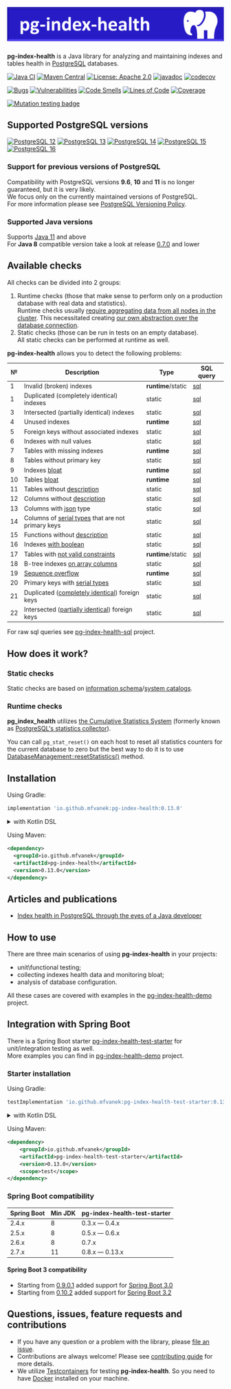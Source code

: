 # ![pg-index-health](https://github.com/mfvanek/pg-index-health/blob/master/logo.png "pg-index-health")
**pg-index-health** is a Java library for analyzing and maintaining indexes and tables health in [PostgreSQL](https://www.postgresql.org/) databases.

[![Java CI](https://github.com/mfvanek/pg-index-health/actions/workflows/tests.yml/badge.svg)](https://github.com/mfvanek/pg-index-health/actions/workflows/tests.yml "Java CI")
[![Maven Central](https://img.shields.io/maven-central/v/io.github.mfvanek/pg-index-health.svg)](https://search.maven.org/artifact/io.github.mfvanek/pg-index-health/ "Maven Central")
[![License: Apache 2.0](https://img.shields.io/badge/License-Apache%202.0-blue.svg)](https://github.com/mfvanek/pg-index-health/blob/master/LICENSE "Apache License 2.0")
[![javadoc](https://javadoc.io/badge2/io.github.mfvanek/pg-index-health/javadoc.svg)](https://javadoc.io/doc/io.github.mfvanek/pg-index-health "javadoc")
[![codecov](https://codecov.io/gh/mfvanek/pg-index-health/branch/master/graph/badge.svg)](https://codecov.io/gh/mfvanek/pg-index-health)

[![Bugs](https://sonarcloud.io/api/project_badges/measure?project=mfvanek_pg-index-health&metric=bugs)](https://sonarcloud.io/summary/new_code?id=mfvanek_pg-index-health)
[![Vulnerabilities](https://sonarcloud.io/api/project_badges/measure?project=mfvanek_pg-index-health&metric=vulnerabilities)](https://sonarcloud.io/summary/new_code?id=mfvanek_pg-index-health)
[![Code Smells](https://sonarcloud.io/api/project_badges/measure?project=mfvanek_pg-index-health&metric=code_smells)](https://sonarcloud.io/summary/new_code?id=mfvanek_pg-index-health)
[![Lines of Code](https://sonarcloud.io/api/project_badges/measure?project=mfvanek_pg-index-health&metric=ncloc)](https://sonarcloud.io/summary/new_code?id=mfvanek_pg-index-health)
[![Coverage](https://sonarcloud.io/api/project_badges/measure?project=mfvanek_pg-index-health&metric=coverage)](https://sonarcloud.io/summary/new_code?id=mfvanek_pg-index-health)

[![Mutation testing badge](https://img.shields.io/endpoint?style=flat&url=https%3A%2F%2Fbadge-api.stryker-mutator.io%2Fgithub.com%2Fmfvanek%2Fpg-index-health%2Fmaster)](https://dashboard.stryker-mutator.io/reports/github.com/mfvanek/pg-index-health/master)

## Supported PostgreSQL versions

[![PostgreSQL 12](https://img.shields.io/badge/PostgreSQL-12-green.svg)](https://www.postgresql.org/about/news/1976/ "PostgreSQL 12")
[![PostgreSQL 13](https://img.shields.io/badge/PostgreSQL-13-green.svg)](https://www.postgresql.org/about/news/postgresql-13-released-2077/ "PostgreSQL 13")
[![PostgreSQL 14](https://img.shields.io/badge/PostgreSQL-14-green.svg)](https://www.postgresql.org/about/news/postgresql-14-released-2318/ "PostgreSQL 14")
[![PostgreSQL 15](https://img.shields.io/badge/PostgreSQL-15-green.svg)](https://www.postgresql.org/about/news/postgresql-15-released-2526/ "PostgreSQL 15")
[![PostgreSQL 16](https://img.shields.io/badge/PostgreSQL-16-green.svg)](https://www.postgresql.org/about/news/postgresql-16-released-2715/ "PostgreSQL 16")

### Support for previous versions of PostgreSQL

Compatibility with PostgreSQL versions **9.6**, **10** and **11** is no longer guaranteed, but it is very likely.  
We focus only on the currently maintained versions of PostgreSQL.  
For more information please see [PostgreSQL Versioning Policy](https://www.postgresql.org/support/versioning/).

### Supported Java versions

Supports [Java 11](https://www.java.com/en/) and above  
For **Java 8** compatible version take a look at release [0.7.0](https://github.com/mfvanek/pg-index-health/releases/tag/v.0.7.0) and lower

## Available checks

All checks can be divided into 2 groups:

1. Runtime checks (those that make sense to perform only on a production database with real data and statistics).  
   Runtime checks usually [require aggregating data from all nodes in the cluster](https://github.com/mfvanek/pg-index-health/blob/1af316152ed192d1e093491f709fe9bf4946e174/pg-index-health/src/main/java/io/github/mfvanek/pg/common/maintenance/Diagnostic.java#L111).
   This necessitated creating [our own abstraction over the database connection](https://github.com/mfvanek/pg-index-health/tree/master/pg-index-health-jdbc-connection).
2. Static checks (those can be run in tests on an empty database).  
   All static checks can be performed at runtime as well.

**pg-index-health** allows you to detect the following problems:

| №  | Description                                                                                                                        | Type               | SQL query                                                                                                           |
|----|------------------------------------------------------------------------------------------------------------------------------------|--------------------|---------------------------------------------------------------------------------------------------------------------|
| 1  | Invalid (broken) indexes                                                                                                           | **runtime**/static | [sql](https://github.com/mfvanek/pg-index-health-sql/blob/master/sql/invalid_indexes.sql)                           |
| 1  | Duplicated (completely identical) indexes                                                                                          | static             | [sql](https://github.com/mfvanek/pg-index-health-sql/blob/master/sql/duplicated_indexes.sql)                        |
| 3  | Intersected (partially identical) indexes                                                                                          | static             | [sql](https://github.com/mfvanek/pg-index-health-sql/blob/master/sql/intersected_indexes.sql)                       |
| 4  | Unused indexes                                                                                                                     | **runtime**        | [sql](https://github.com/mfvanek/pg-index-health-sql/blob/master/sql/unused_indexes.sql)                            |
| 5  | Foreign keys without associated indexes                                                                                            | static             | [sql](https://github.com/mfvanek/pg-index-health-sql/blob/master/sql/foreign_keys_without_index.sql)                |
| 6  | Indexes with null values                                                                                                           | static             | [sql](https://github.com/mfvanek/pg-index-health-sql/blob/master/sql/indexes_with_null_values.sql)                  |
| 7  | Tables with missing indexes                                                                                                        | **runtime**        | [sql](https://github.com/mfvanek/pg-index-health-sql/blob/master/sql/tables_with_missing_indexes.sql)               |
| 8  | Tables without primary key                                                                                                         | static             | [sql](https://github.com/mfvanek/pg-index-health-sql/blob/master/sql/tables_without_primary_key.sql)                |
| 9  | Indexes [bloat](https://www.percona.com/blog/2018/08/06/basic-understanding-bloat-vacuum-postgresql-mvcc/)                         | **runtime**        | [sql](https://github.com/mfvanek/pg-index-health-sql/blob/master/sql/bloated_indexes.sql)                           |
| 10 | Tables [bloat](https://www.percona.com/blog/2018/08/06/basic-understanding-bloat-vacuum-postgresql-mvcc/)                          | **runtime**        | [sql](https://github.com/mfvanek/pg-index-health-sql/blob/master/sql/bloated_tables.sql)                            |
| 11 | Tables without [description](https://www.postgresql.org/docs/current/sql-comment.html)                                             | static             | [sql](https://github.com/mfvanek/pg-index-health-sql/blob/master/sql/tables_without_description.sql)                |
| 12 | Columns without [description](https://www.postgresql.org/docs/current/sql-comment.html)                                            | static             | [sql](https://github.com/mfvanek/pg-index-health-sql/blob/master/sql/columns_without_description.sql)               |
| 13 | Columns with [json](https://www.postgresql.org/docs/current/datatype-json.html) type                                               | static             | [sql](https://github.com/mfvanek/pg-index-health-sql/blob/master/sql/columns_with_json_type.sql)                    |
| 14 | Columns of [serial types](https://www.postgresql.org/docs/current/datatype-numeric.html#DATATYPE-SERIAL) that are not primary keys | static             | [sql](https://github.com/mfvanek/pg-index-health-sql/blob/master/sql/non_primary_key_columns_with_serial_types.sql) |
| 15 | Functions without [description](https://www.postgresql.org/docs/current/sql-comment.html)                                          | static             | [sql](https://github.com/mfvanek/pg-index-health-sql/blob/master/sql/functions_without_description.sql)             |
| 16 | Indexes [with boolean](https://habr.com/ru/companies/tensor/articles/488104/)                                                      | static             | [sql](https://github.com/mfvanek/pg-index-health-sql/blob/master/sql/indexes_with_boolean.sql)                      |
| 17 | Tables with [not valid constraints](https://habr.com/ru/articles/800121/)                                                          | **runtime**/static | [sql](https://github.com/mfvanek/pg-index-health-sql/blob/master/sql/check_not_valid_constraints.sql)               |
| 18 | B-tree indexes [on array columns](https://habr.com/ru/articles/800121/)                                                            | static             | [sql](https://github.com/mfvanek/pg-index-health-sql/blob/master/sql/btree_indexes_on_array_columns.sql)            |
| 19 | [Sequence overflow](https://habr.com/ru/articles/800121/)                                                                          | **runtime**        | [sql](https://github.com/mfvanek/pg-index-health-sql/blob/master/sql/sequence_overflow.sql)                         |
| 20 | Primary keys with [serial types](https://wiki.postgresql.org/wiki/Don't_Do_This#Don.27t_use_serial)                                | static             | [sql](https://github.com/mfvanek/pg-index-health-sql/blob/master/sql/primary_keys_with_serial_types.sql)            |
| 21 | Duplicated ([completely identical](https://habr.com/ru/articles/803841/)) foreign keys                                             | static             | [sql](https://github.com/mfvanek/pg-index-health-sql/blob/master/sql/duplicated_foreign_keys.sql)                   |
| 22 | Intersected ([partially identical](https://habr.com/ru/articles/803841/)) foreign keys                                             | static             | [sql](https://github.com/mfvanek/pg-index-health-sql/blob/master/sql/intersected_foreign_keys.sql)                  |

For raw sql queries see [pg-index-health-sql](https://github.com/mfvanek/pg-index-health-sql) project.

## How does it work?

### Static checks

Static checks are based on [information schema](https://www.postgresql.org/docs/current/information-schema.html)/[system catalogs](https://www.postgresql.org/docs/current/catalogs.html).

### Runtime checks

**pg_index_health** utilizes [the Cumulative Statistics System](https://www.postgresql.org/docs/current/monitoring-stats.html) 
(formerly known as [PostgreSQL's statistics collector](https://www.postgresql.org/docs/14/monitoring-stats.html)).

You can call `pg_stat_reset()` on each host to reset all statistics counters for the current database to zero
but the best way to do it is to use [DatabaseManagement::resetStatistics()](https://github.com/mfvanek/pg-index-health/blob/1af316152ed192d1e093491f709fe9bf4946e174/pg-index-health/src/main/java/io/github/mfvanek/pg/common/management/DatabaseManagement.java#L33) method.

## Installation

Using Gradle:
```groovy
implementation 'io.github.mfvanek:pg-index-health:0.13.0'
```

<details>
<summary>with Kotlin DSL</summary>

```kotlin
implementation("io.github.mfvanek:pg-index-health:0.13.0")
```
</details>

Using Maven:
```xml
<dependency>
  <groupId>io.github.mfvanek</groupId>
  <artifactId>pg-index-health</artifactId>
  <version>0.13.0</version>
</dependency>
```

## Articles and publications

* [Index health in PostgreSQL through the eyes of a Java developer](https://habr.com/ru/post/490824/)

## How to use

There are three main scenarios of using **pg-index-health** in your projects:
* unit\functional testing;
* collecting indexes health data and monitoring bloat;
* analysis of database configuration.

All these cases are covered with examples in the [pg-index-health-demo](https://github.com/mfvanek/pg-index-health-demo) project.

## Integration with Spring Boot

There is a Spring Boot starter [pg-index-health-test-starter](spring-boot-integration%2Fpg-index-health-test-starter)
for unit/integration testing as well.  
More examples you can find in [pg-index-health-demo](https://github.com/mfvanek/pg-index-health-demo) project.

### Starter installation

Using Gradle:

```groovy
testImplementation 'io.github.mfvanek:pg-index-health-test-starter:0.13.0'
```

<details>
<summary>with Kotlin DSL</summary>

```kotlin
testImplementation("io.github.mfvanek:pg-index-health-test-starter:0.13.0")
```

</details>

Using Maven:

```xml
<dependency>
    <groupId>io.github.mfvanek</groupId>
    <artifactId>pg-index-health-test-starter</artifactId>
    <version>0.13.0</version>
    <scope>test</scope>
</dependency>
```

### Spring Boot compatibility

| Spring Boot | Min JDK | pg-index-health-test-starter |
|-------------|---------|------------------------------|
| 2.4.x       | 8       | 0.3.x — 0.4.x                |
| 2.5.x       | 8       | 0.5.x — 0.6.x                |
| 2.6.x       | 8       | 0.7.x                        |
| 2.7.x       | 11      | 0.8.x — 0.13.x               |

#### Spring Boot 3 compatibility

* Starting from [0.9.0.1](https://github.com/mfvanek/pg-index-health-test-starter/releases/tag/v.0.9.0.1)
  added support for [Spring Boot 3.0](https://github.com/spring-projects/spring-boot/wiki/Spring-Boot-3.0-Migration-Guide#auto-configuration-files)
* Starting from [0.10.2](https://github.com/mfvanek/pg-index-health-test-starter/releases/tag/v.0.10.2)
  added support for [Spring Boot 3.2](https://github.com/spring-projects/spring-framework/wiki/Upgrading-to-Spring-Framework-6.x#parameter-name-retention)

## Questions, issues, feature requests and contributions

* If you have any question or a problem with the library, please [file an issue](https://github.com/mfvanek/pg-index-health/issues).
* Contributions are always welcome! Please see [contributing guide](CONTRIBUTING.md) for more details.
* We utilize [Testcontainers](https://www.testcontainers.org/) for testing **pg-index-health**. 
So you need to have [Docker](https://www.docker.com/) installed on your machine.
